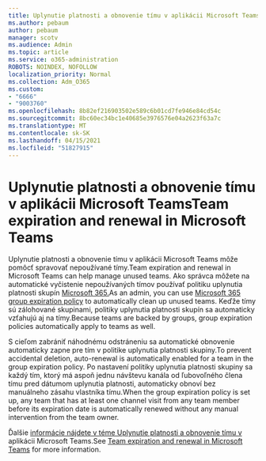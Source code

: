 ```yaml
---
title: Uplynutie platnosti a obnovenie tímu v aplikácii Microsoft Teams
ms.author: pebaum
author: pebaum
manager: scotv
ms.audience: Admin
ms.topic: article
ms.service: o365-administration
ROBOTS: NOINDEX, NOFOLLOW
localization_priority: Normal
ms.collection: Adm_O365
ms.custom:
- "6666"
- "9003760"
ms.openlocfilehash: 8b82ef216903502e589c6b01cd7fe946e84cd54c
ms.sourcegitcommit: 8bc60ec34bc1e40685e3976576e04a2623f63a7c
ms.translationtype: MT
ms.contentlocale: sk-SK
ms.lasthandoff: 04/15/2021
ms.locfileid: "51827915"
---
```

# <a name="team-expiration-and-renewal-in-microsoft-teams"></a><span data-ttu-id="f8eb5-102">Uplynutie platnosti a obnovenie tímu v aplikácii Microsoft Teams</span><span class="sxs-lookup"><span data-stu-id="f8eb5-102">Team expiration and renewal in Microsoft Teams</span></span>

<span data-ttu-id="f8eb5-103">Uplynutie platnosti a obnovenie tímu v aplikácii Microsoft Teams môže pomôcť spravovať nepoužívané tímy.</span><span class="sxs-lookup"><span data-stu-id="f8eb5-103">Team expiration and renewal in Microsoft Teams can help manage unused teams.</span></span> <span data-ttu-id="f8eb5-104">Ako správca môžete na automatické vyčistenie nepoužívaných tímov používať politiku uplynutia platnosti skupín [Microsoft 365.](https://docs.microsoft.com/microsoft-365/admin/create-groups/office-365-groups-expiration-policy)</span><span class="sxs-lookup"><span data-stu-id="f8eb5-104">As an admin, you can use  [Microsoft 365 group expiration policy](https://docs.microsoft.com/microsoft-365/admin/create-groups/office-365-groups-expiration-policy)  to automatically clean up unused teams.</span></span> <span data-ttu-id="f8eb5-105">Keďže tímy sú zálohované skupinami, politiky uplynutia platnosti skupín sa automaticky vzťahujú aj na tímy.</span><span class="sxs-lookup"><span data-stu-id="f8eb5-105">Because teams are backed by groups, group expiration policies automatically apply to teams as well.</span></span>

<span data-ttu-id="f8eb5-106">S cieľom zabrániť náhodnému odstráneniu sa automatické obnovenie automaticky zapne pre tím v politike uplynutia platnosti skupiny.</span><span class="sxs-lookup"><span data-stu-id="f8eb5-106">To prevent accidental deletion, auto-renewal is automatically enabled for a team in the group expiration policy.</span></span> <span data-ttu-id="f8eb5-107">Po nastavení politiky uplynutia platnosti skupiny sa každý tím, ktorý má aspoň jednu návštevu kanála od ľubovoľného člena tímu pred dátumom uplynutia platnosti, automaticky obnoví bez manuálneho zásahu vlastníka tímu.</span><span class="sxs-lookup"><span data-stu-id="f8eb5-107">When the group expiration policy is set up, any team that has at least one channel visit from any team member before its expiration date is automatically renewed without any manual intervention from the team owner.</span></span>  

<span data-ttu-id="f8eb5-108">Ďalšie  [informácie nájdete v téme Uplynutie platnosti a obnovenie tímu v](https://docs.microsoft.com/microsoftteams/team-expiration-renewal)  aplikácii Microsoft Teams.</span><span class="sxs-lookup"><span data-stu-id="f8eb5-108">See  [Team expiration and renewal in Microsoft Teams](https://docs.microsoft.com/microsoftteams/team-expiration-renewal)  for more information.</span></span>
